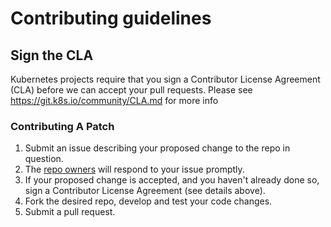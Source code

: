 # Contributing guidelines

## Sign the CLA

Kubernetes projects require that you sign a Contributor License Agreement (CLA) before we can accept your pull requests.  Please see https://git.k8s.io/community/CLA.md for more info

### Contributing A Patch

1. Submit an issue describing your proposed change to the repo in question.
1. The [repo owners](OWNERS) will respond to your issue promptly.
1. If your proposed change is accepted, and you haven't already done so, sign a Contributor License Agreement (see details above).
1. Fork the desired repo, develop and test your code changes.
1. Submit a pull request.


